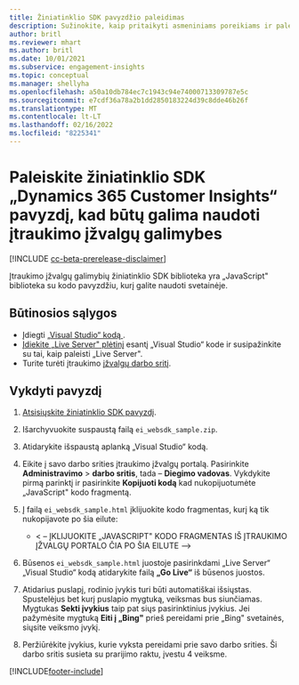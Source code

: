 ```yaml
---
title: Žiniatinklio SDK pavyzdžio paleidimas
description: Sužinokite, kaip pritaikyti asmeniniams poreikiams ir paleisti žiniatinklio SDK pavyzdį.
author: britl
ms.reviewer: mhart
ms.author: britl
ms.date: 10/01/2021
ms.subservice: engagement-insights
ms.topic: conceptual
ms.manager: shellyha
ms.openlocfilehash: a50a10db784ec7c1943c94e74000713309787e5c
ms.sourcegitcommit: e7cdf36a78a2b1dd2850183224d39c8dde46b26f
ms.translationtype: MT
ms.contentlocale: lt-LT
ms.lasthandoff: 02/16/2022
ms.locfileid: "8225341"
---
```

# <a name="run-the-web-sdk-sample-for-dynamics-365-customer-insights-engagement-insights-capability"></a>Paleiskite žiniatinklio SDK „Dynamics 365 Customer Insights“ pavyzdį, kad būtų galima naudoti įtraukimo įžvalgų galimybes

[!INCLUDE [cc-beta-prerelease-disclaimer](includes/cc-beta-prerelease-disclaimer.md)]

Įtraukimo įžvalgų galimybių žiniatinklio SDK biblioteka yra „JavaScript" biblioteka su kodo pavyzdžiu, kurį galite naudoti svetainėje.

## <a name="prerequisites"></a>Būtinosios sąlygos

- Įdiegti [„Visual Studio“ kodą ](https://code.visualstudio.com/).
- [Įdiekite „Live Server" plėtinį](https://marketplace.visualstudio.com/items?itemName=ritwickdey.LiveServer) esantį „Visual Studio“ kode ir susipažinkite su tai, kaip paleisti „Live Server".
- Turite turėti įtraukimo [įžvalgų darbo sritį](create-workspace.md).

## <a name="run-sample"></a>Vykdyti pavyzdį

1. [Atsisiųskite žiniatinklio SDK pavyzdį](https://download.pi.dynamics.com/sdk/EngagementInsightsSamples/ei_websdk_sample.zip).

1. Išarchyvuokite suspaustą failą `ei_websdk_sample.zip`.

1. Atidarykite išspaustą aplanką „Visual Studio“ kodą.

1. Eikite į savo darbo srities įtraukimo įžvalgų portalą. Pasirinkite **Administravimo** > **darbo sritis**, tada – **Diegimo vadovas**. Vykdykite pirmą parinktį ir pasirinkite **Kopijuoti kodą** kad nukopijuotumėte „JavaScript" kodo fragmentą.

1. Į failą `ei_websdk_sample.html` įklijuokite kodo fragmentas, kurį ką tik nukopijavote po šia eilute:

   - < – ĮKLIJUOKITE „JAVASCRIPT" KODO FRAGMENTAS IŠ ĮTRAUKIMO ĮŽVALGŲ PORTALO ČIA PO ŠIA EILUTE -->

1. Būsenos `ei_websdk_sample.html` juostoje pasirinkdami „Live Server“ „Visual Studio“ kodą atidarykite failą **„Go Live“** iš būsenos juostos.

1. Atidarius puslapį, rodinio įvykis turi būti automatiškai išsiųstas. Spustelėjus bet kurį puslapio mygtuką, veiksmas bus siunčiamas. Mygtukas **Sekti įvykius** taip pat siųs pasirinktinius įvykius. Jei pažymėsite mygtuką **Eiti į „Bing"** prieš pereidami prie „Bing" svetainės, siųsite veiksmo įvykį.

1. Peržiūrėkite įvykius, kurie vyksta pereidami prie savo darbo srities. Ši darbo sritis susieta su prarijimo raktu, įvestu 4 veiksme.


[!INCLUDE[footer-include](../includes/footer-banner.md)]
